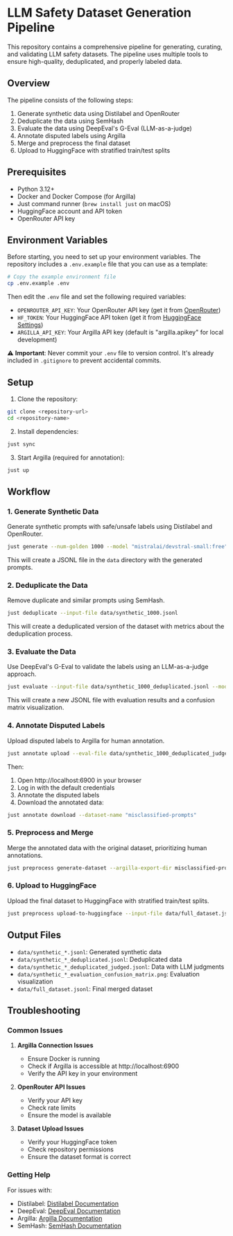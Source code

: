 # LLM Safety Dataset Generation Pipeline

This repository contains a comprehensive pipeline for generating, curating, and validating LLM safety datasets. The pipeline uses multiple tools to ensure high-quality, deduplicated, and properly labeled data.

## Overview

The pipeline consists of the following steps:
1. Generate synthetic data using Distilabel and OpenRouter
2. Deduplicate the data using SemHash
3. Evaluate the data using DeepEval's G-Eval (LLM-as-a-judge)
4. Annotate disputed labels using Argilla
5. Merge and preprocess the final dataset
6. Upload to HuggingFace with stratified train/test splits

## Prerequisites

- Python 3.12+
- Docker and Docker Compose (for Argilla)
- Just command runner (`brew install just` on macOS)
- HuggingFace account and API token
- OpenRouter API key

## Environment Variables

Before starting, you need to set up your environment variables. The repository includes a `.env.example` file that you can use as a template:

```bash
# Copy the example environment file
cp .env.example .env
```

Then edit the `.env` file and set the following required variables:

- `OPENROUTER_API_KEY`: Your OpenRouter API key (get it from [OpenRouter](https://openrouter.ai/))
- `HF_TOKEN`: Your HuggingFace API token (get it from [HuggingFace Settings](https://huggingface.co/settings/tokens))
- `ARGILLA_API_KEY`: Your Argilla API key (default is "argilla.apikey" for local development)

⚠️ **Important**: Never commit your `.env` file to version control. It's already included in `.gitignore` to prevent accidental commits.

## Setup

1. Clone the repository:
```bash
git clone <repository-url>
cd <repository-name>
```

2. Install dependencies:
```bash
just sync
```

3. Start Argilla (required for annotation):
```bash
just up
```

## Workflow

### 1. Generate Synthetic Data

Generate synthetic prompts with safe/unsafe labels using Distilabel and OpenRouter.

```bash
just generate --num-golden 1000 --model "mistralai/devstral-small:free" --safe-ratio 0.9
```

This will create a JSONL file in the `data` directory with the generated prompts.

### 2. Deduplicate the Data

Remove duplicate and similar prompts using SemHash.

```bash
just deduplicate --input-file data/synthetic_1000.jsonl
```

This will create a deduplicated version of the dataset with metrics about the deduplication process.

### 3. Evaluate the Data

Use DeepEval's G-Eval to validate the labels using an LLM-as-a-judge approach.

```bash
just evaluate --input-file data/synthetic_1000_deduplicated.jsonl --model "mistralai/devstral-small:free"
```

This will create a new JSONL file with evaluation results and a confusion matrix visualization.

### 4. Annotate Disputed Labels

Upload disputed labels to Argilla for human annotation.

```bash
just annotate upload --eval-file data/synthetic_1000_deduplicated_judged.jsonl
```

Then:
1. Open http://localhost:6900 in your browser
2. Log in with the default credentials
3. Annotate the disputed labels
4. Download the annotated data:
```bash
just annotate download --dataset-name "misclassified-prompts"
```

### 5. Preprocess and Merge

Merge the annotated data with the original dataset, prioritizing human annotations.

```bash
just preprocess generate-dataset --argilla-export-dir misclassified-prompts_annotated --judged-jsonl data/synthetic_1000_deduplicated_judged.jsonl
```

### 6. Upload to HuggingFace

Upload the final dataset to HuggingFace with stratified train/test splits.

```bash
just preprocess upload-to-huggingface --input-file data/full_dataset.jsonl --repo-id "your-username/dataset-name"
```

## Output Files

- `data/synthetic_*.jsonl`: Generated synthetic data
- `data/synthetic_*_deduplicated.jsonl`: Deduplicated data
- `data/synthetic_*_deduplicated_judged.jsonl`: Data with LLM judgments
- `data/synthetic_*_evaluation_confusion_matrix.png`: Evaluation visualization
- `data/full_dataset.jsonl`: Final merged dataset

## Troubleshooting

### Common Issues

1. **Argilla Connection Issues**
   - Ensure Docker is running
   - Check if Argilla is accessible at http://localhost:6900
   - Verify the API key in your environment

2. **OpenRouter API Issues**
   - Verify your API key
   - Check rate limits
   - Ensure the model is available

3. **Dataset Upload Issues**
   - Verify your HuggingFace token
   - Check repository permissions
   - Ensure the dataset format is correct

### Getting Help

For issues with:
- Distilabel: [Distilabel Documentation](https://distilabel.argilla.io/)
- DeepEval: [DeepEval Documentation](https://deepeval.com/docs)
- Argilla: [Argilla Documentation](https://docs.argilla.io/)
- SemHash: [SemHash Documentation](https://github.com/argilla-io/semhash)
